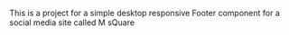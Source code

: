 This is a project for a simple desktop responsive Footer component for a social media site called M sQuare